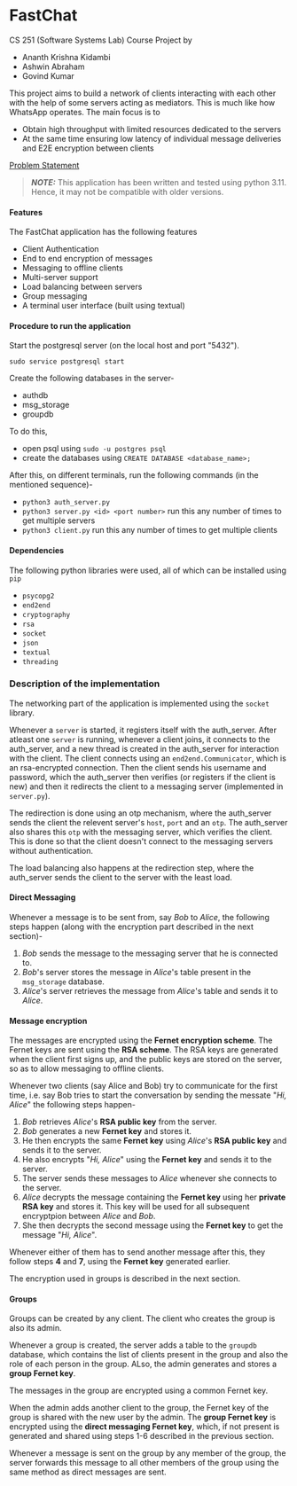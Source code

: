 # FastChat
CS 251 (Software Systems Lab) Course Project by
- Ananth Krishna Kidambi
- Ashwin Abraham
- Govind Kumar

This project aims to build a network of clients interacting with each other with the help of some servers acting as mediators. This is much like how WhatsApp operates. The main focus is to
- Obtain high throughput with limited resources dedicated to the servers
- At the same time ensuring low latency of individual message deliveries and E2E encryption between clients

[Problem Statement](https://docs.google.com/document/d/e/2PACX-1vQglWg-qGoA92pyHpn2IGVjrDX_jIKsN5EjgqCBtUnMUWoYqrsWrumPuW7wjOiqTBgtPDtuxKaJcW9D/pub)

> **_NOTE:_**  This application has been written and tested using python 3.11. Hence, it may not be compatible with older versions.

<h4> Features </h4>

The FastChat application has the following features
- Client Authentication
- End to end encryption of messages
- Messaging to offline clients
- Multi-server support
- Load balancing between servers
- Group messaging
- A terminal user interface (built using textual)

<h4> Procedure to run the application </h4>
Start the postgresql server (on the local host and port "5432").

`sudo service postgresql start`

Create the following databases in the server-
- authdb
- msg_storage
- groupdb

To do this, 
- open psql using `sudo -u postgres psql`
- create the databases using `CREATE DATABASE <database_name>;`

After this, on different terminals, run the following commands (in the mentioned sequence)-
- `python3 auth_server.py`
- `python3 server.py <id> <port number>` run this any number of times to get multiple servers
- `python3 client.py` run this any number of times to get multiple clients

<h4> Dependencies </h4>

The following python libraries were used, all of which can be installed using `pip`  

- `psycopg2`
- `end2end`
- `cryptography`
- `rsa`
- `socket`
- `json`
- `textual`
- `threading`

<h3> Description of the implementation </h3> 

The networking part of the application is implemented using the `socket` library.

Whenever a `server` is started, it registers itself with the auth_server. 
After atleast one `server` is running, whenever a client joins, it connects to the auth_server, and a new thread is created in the auth_server for interaction with the client. The client connects using an `end2end.Communicator`, which is an rsa-encrypted connection. Then the client sends his username and password, which the auth_server then verifies (or registers if the client is new) and then it redirects the client to a messaging server (implemented in `server.py`).

The redirection is done using an otp mechanism, where the auth_server sends the client the relevent server's `host`, `port` and an `otp`. The auth_server also shares this `otp` with the messaging server, which verifies the client. This is done so that the client doesn't connect to the messaging servers without authentication.

The load balancing also happens at the redirection step, where the auth_server sends the client to the server with the least load.

<h4> Direct Messaging </h4>

Whenever a message is to be sent from, say _Bob_ to _Alice_, the following steps happen (along with the encryption part described in the next section)-

1. _Bob_ sends the message to the messaging server that he is connected to.
2. _Bob_'s server stores the message in _Alice_'s table present in the `msg_storage` database.
3. _Alice_'s server retrieves the message from _Alice_'s table and sends it to _Alice_.

<h4> Message encryption </h4>

The messages are encrypted using the **Fernet encryption scheme**. The Fernet keys are sent using the **RSA scheme**. The RSA keys are generated when the client first signs up, and the public keys are stored on the server, so as to allow messaging to offline clients.

Whenever two clients (say Alice and Bob) try to communicate for the first time, i.e. say Bob tries to start the conversation by sending the messate "_Hi, Alice_" the following steps happen-

1. _Bob_ retrieves _Alice_'s **RSA public key** from the server.
2. _Bob_ generates a new **Fernet key** and stores it.
3. He then encrypts the same **Fernet key** using _Alice_'s **RSA public key** and sends it to the server.
4. He also encrypts "_Hi, Alice_" using the **Fernet key** and sends it to the server.
5. The server sends these messages to _Alice_ whenever she connects to the server. 
6. _Alice_ decrypts the message containing the **Fernet key** using her **private RSA key** and stores it. This key will be used for all subsequent encryptpion between _Alice_ and _Bob_.
7. She then decrypts the second message using the **Fernet key** to get the message "_Hi, Alice_".

Whenever either of them has to send another message after this, they follow steps __4__ and __7__, using the **Fernet key** generated earlier.

The encryption used in groups is described in the next section.

<h4> Groups </h4>

Groups can be created by any client. The client who creates the group is also its admin.

Whenever a group is created, the server adds a table to the `groupdb` database, which contains the list of clients present in the group and also the role of each person in the group. ALso, the admin generates and stores a **group Fernet key**.

The messages in the group are encrypted using a common Fernet key.

When the admin adds another client to the group, the Fernet key of the group is shared with the new user by the admin. The **group Fernet key** is encrypted using the **direct messaging Fernet key**, which, if not present is generated and shared using steps 1-6 described in the previous section.

Whenever a message is sent on the group by any member of the group, the server forwards this message to all other members of the group using the same method as direct messages are sent.
